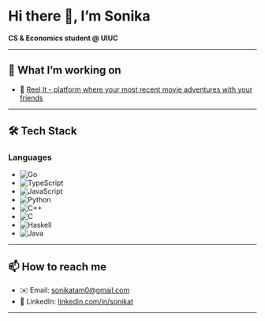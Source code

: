 # Hi there 👋, I’m Sonika  
**CS & Economics student @ UIUC**  

---

## 🚀 What I’m working on  
- 🔗 [Reel It - platform where your most recent movie adventures with your friends](https://github.com/sonikatam/ReelIt)

---

## 🛠️ Tech Stack  
### Languages
- ![Go](https://img.shields.io/badge/Go-00ADD8?style=flat-square&logo=go)
- ![TypeScript](https://img.shields.io/badge/TypeScript-3178C6?style=flat-square&logo=typescript)
- ![JavaScript](https://img.shields.io/badge/JavaScript-F7DF1E?style=flat-square&logo=javascript)
- ![Python](https://img.shields.io/badge/Python-3776AB?style=flat-square&logo=python)
- ![C++](https://img.shields.io/badge/C%2B%2B-00599C?style=flat-square&logo=c%2B%2B)
- ![C](https://img.shields.io/badge/C-00599C?style=flat-square&logo=c)
- ![Haskell](https://img.shields.io/badge/Haskell-5294E2?style=flat-square&logo=haskell)
- ![Java](https://img.shields.io/badge/Java-007396?style=flat-square&logo=java)


---

## 📫 How to reach me  
- ✉️ Email: [sonikatam0@gmail.com](mailto:sonikatam0@gmail.com)  
- 🔗 LinkedIn: [linkedin.com/in/sonikat](https://linkedin.com/in/sonikat)  

---
